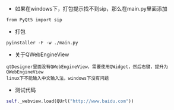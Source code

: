 - 如果在windows下，打包提示找不到sip，那么在main.py里面添加
```
from PyQt5 import sip
```

- 打包
```
pyinstaller -F -w ./main.py
```

- 关于QWebEngineView
```text
qtDesigner里面没有QWebEngineView，需要使用QWidget，然后右键，提升为QWebEngineView
linux下不能输入中文输入法，windows下没有问题
```

- 测试代码
```python
self._webview.load(QUrl("http://www.baidu.com"))
```